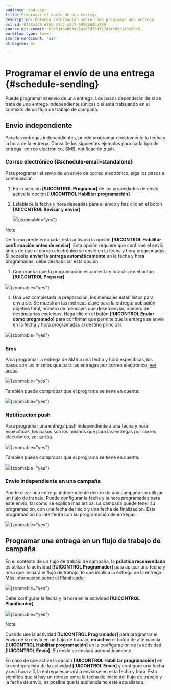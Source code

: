 ```yaml
---
audience: end-user
title: Programar el envío de una entrega
description: Obtenga información sobre cómo programar una entrega
exl-id: 0738a148-d550-41c2-a8c2-6054684ba789
source-git-commit: 89633454bb3de1ac05d37d767df45d9d143c80b5
workflow-type: tm+mt
source-wordcount: '514'
ht-degree: 6%

---
```


# Programar el envío de una entrega {#schedule-sending}

Puede programar el envío de una entrega. Los pasos dependerán de si se trata de una entrega independiente (única) o si está trabajando en el contexto de un flujo de trabajo de campaña.

## Envío independiente

Para las entregas independientes, puede programar directamente la fecha y la hora de la entrega.
Consulte los siguientes ejemplos para cada tipo de entrega: correo electrónico, SMS, notificación push.

### Correo electrónico {#schedule-email-standalone}

Para programar el envío de un envío de correo electrónico, siga los pasos a continuación:

1. En la sección **[!UICONTROL Programar]** de las propiedades de envío, active la opción **[!UICONTROL Habilitar programación]**

1. Establece la fecha y hora deseadas para el envío y haz clic en el botón **[!UICONTROL Revisar y enviar]**.

   ![](assets/schedule-email-standalone.png){zoomable="yes"}

>[!NOTE]
>
>De forma predeterminada, está activada la opción **[!UICONTROL Habilitar confirmación antes de enviar]**. Esta opción requiere que confirme el envío antes de que el correo electrónico se envíe en la fecha y hora programadas. Si necesita **enviar la entrega automáticamente** en la fecha y hora programadas, debe deshabilitar esta opción.
>

1. Comprueba que la programación es correcta y haz clic en el botón **[!UICONTROL Preparar]**.

![](assets/schedule-email-standalone-prepare.png){zoomable="yes"}

1. Una vez completada la preparación, los mensajes están listos para enviarse. Se muestran las métricas clave para la entrega: población objetivo total, número de mensajes que desea enviar, número de destinatarios excluidos. Haga clic en el botón **[!UICONTROL Enviar como programado]** para confirmar que permite que la entrega se envíe en la fecha y hora programadas al destino principal.

![](assets/schedule-email-standalone-send.png){zoomable="yes"}


### Sms

Para programar la entrega de SMS a una fecha y hora específicas, los pasos son los mismos que para las entregas por correo electrónico, [ver arriba](#schedule-email-standalone).

![](assets/schedule-sms-standalone.png){zoomable="yes"}

También puede comprobar que el programa se tiene en cuenta:

![](assets/schedule-sms-standalone-prepare.png){zoomable="yes"}

### Notificación push

Para programar una entrega push independiente a una fecha y hora específicas, los pasos son los mismos que para las entregas por correo electrónico, [ver arriba](#schedule-email-standalone).

![](assets/schedule-push-standalone.png){zoomable="yes"}

También puede comprobar que el programa se tiene en cuenta:

![](assets/schedule-push-standalone-prepare.png){zoomable="yes"}

### Envío independiente en una campaña

Puede crear una entrega independiente dentro de una campaña sin utilizar un flujo de trabajo. Puede configurar la fecha y la hora programadas para este envío, tal como se explica más arriba.
La campaña puede tener su programación, con una fecha de inicio y una fecha de finalización. Esta programación no interferirá con su programación de entregas.

![](assets/schedule-delivery-standalone.png){zoomable="yes"}

## Programar una entrega en un flujo de trabajo de campaña

En el contexto de un flujo de trabajo de campaña, la **práctica recomendada** es utilizar la actividad **[!UICONTROL Programador]** para aplicar una fecha y hora que iniciará el flujo de trabajo, lo que implica la entrega de la entrega. [Más información sobre el Planificador](../workflows/activities/scheduler.md)

![](assets/schedule-workflow.png){zoomable="yes"}


Debe configurar la fecha y la hora en la actividad **[!UICONTROL Planificador]**.

![](assets/schedule-workflow-scheduler.png){zoomable="yes"}


>[!NOTE]
>
>Cuando use la actividad **[!UICONTROL Programador]** para programar el envío de su envío en un flujo de trabajo, **no active** el botón de alternancia **[!UICONTROL Habilitar programación]** en la configuración de la actividad **[!UICONTROL Envío]**. Su envío se enviará automáticamente.
>

En caso de que active la opción **[!UICONTROL Habilitar programación]** en la configuración de la actividad **[!UICONTROL Envío]** y configure una fecha y una hora allí, la entrega esperará a enviarse en esta fecha y hora. Esto significa que si hay un retraso entre la fecha de inicio del flujo de trabajo y la fecha de envío, es posible que la audiencia no esté actualizada.
